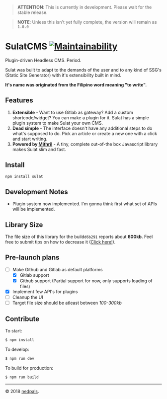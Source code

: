 > **ATTENTION**: This is currently in development. Please wait for the stable release.

> **NOTE**: Unless this isn't yet fully complete, the version will remain as `1.0.0`

# SulatCMS [![Maintainability](https://api.codeclimate.com/v1/badges/c2985411330f1b918966/maintainability)](https://codeclimate.com/github/nedpals/sulatcms/maintainability)
Plugin-driven Headless CMS. Period.

Sulat was built to adapt to the demands of the user and to any kind of SSG's (Static Site Generator) with it's extensibility built in mind.


**It's name was originated from the Filipino word meaning "to write".**


## Features
1. **Extensible** - Want to use Gitlab as gateway? Add a custom shortcode/widget? You can make a plugin for it. Sulat has a simple plugin system to make Sulat your own CMS.
2. **Dead simple** - The interface doesn't have any additional steps to do what's supposed to do. Pick an article or create a new one with a click and start writing.
3. **Powered by [Mithril](https://mithril.js.org)** - A tiny, complete out-of-the box Javascript library makes Sulat slim and fast.

## Install
```bash
npm install sulat
```

## Development Notes
- Plugin system now implemented. I'm gonna think first what set of APIs will be implemented.
<!-- - As much as possible, we will be avoiding jQuery or any library that might bloat the app to stay true about it's "lightweight" size. -->

## Library Size
The file size of this library for the build`d6b291` reports about **600kb**. Feel free to submit tips on how to decrease it ([Click here!](https://github.com/nedpals/sulatcms/issues/3)).

## Pre-launch plans
- [ ] Make Github and Gitlab as default platforms
  - [x] Gitlab support
  - [x] Github support (Partial support for now, only supports loading of files)
- [x] Implement few API's for plugins
- [ ] Cleanup the UI
- [ ] Target file size should be atleast between *100-300kb*

## Contribute
To start:

```bash
$ npm install
```

To develop:

```bash
$ npm run dev
```

To build for production:

```bash
$ npm run build
```

---

&copy; 2018 [nedpals](https://github.com/nedpals).
